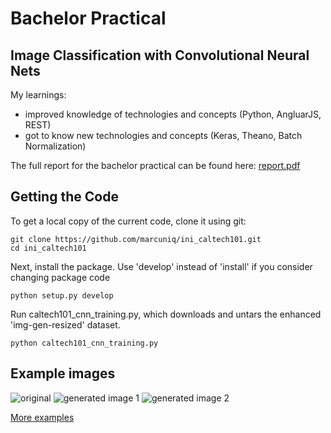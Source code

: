 # Bachelor Practical
## Image Classification with Convolutional Neural Nets

My learnings:
* improved knowledge of technologies and concepts (Python, AngluarJS, REST)
* got to know new technologies and concepts (Keras, Theano, Batch Normalization)

The full report for the bachelor practical can be found here: [report.pdf](/report/report.pdf)

## Getting the Code

To get a local copy of the current code, clone it using git:

    git clone https://github.com/marcuniq/ini_caltech101.git
    cd ini_caltech101

Next, install the package. Use 'develop' instead of 'install' if you consider changing package code

    python setup.py develop
    
Run caltech101_cnn_training.py, which downloads and untars the enhanced 'img-gen-resized' dataset.

    python caltech101_cnn_training.py

## Example images
![original](http://www.googledrive.com/host/0B6t56IB_eb6hbzlDX1RBeS00dW8)
![generated image 1](http://www.googledrive.com/host/0B6t56IB_eb6hSkFNVnFoT3Jlbkk)
![generated image 2](http://www.googledrive.com/host/0B6t56IB_eb6haTdfOG43c1ZhSDA)

[More examples](https://drive.google.com/folderview?id=0B6t56IB_eb6hVFRGOFp3QVpaR2M&usp=sharing)